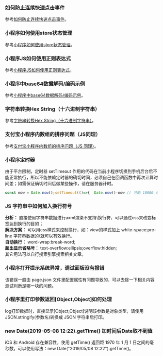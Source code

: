 ### 如何防止连续快速点击事件
参考[如何防止连续快速点击事件](https://opendocs.alipay.com/support/01rb7r)。 

### 小程序如何使用store状态管理
参考[小程序如何使用store状态管理](https://opendocs.alipay.com/support/01rb24)。 

### 小程序JS如何使用正则表达式
参考[小程序JS如何使用正则表达式](https://opendocs.alipay.com/support/01rb7a)。 

### 小程序中base64数据解码/编码示例
参考[小程序中base64数据解码/编码示例](https://opendocs.alipay.com/support/01rb0a)。 

### 字符串转换Hex String（十六进制字符串）
参考[字符串转换Hex String（十六进制字符串）](https://opendocs.alipay.com/support/01rb1w)。 

### 支付宝小程序内数组的排序问题（JS同理）
参考[支付宝小程序内数组的排序问题（JS 同理）](https://opendocs.alipay.com/support/01rb6t)。 

### 小程序定时器
由于平台限制，定时器 setTimeout 作用的代码在当前小程序切换到手机后台后不能正常执行，所以不能依赖定时器的确切时间，必须自己在回调函数中再次计算时间差；如需保证确切时间后做某些操作，请在服务器计时。
```javascript
const now = Date.now();setTimeout(()=>{  Date.now()-now // 可能 10000 也可能 20000},10000);
```

### JS 字符串中如何加入换行符号
**分析：** 直接使用字符串数据进行axml渲染不支持\换行符，可以通过css来改变标签达到换行的目的；<br />
**解决方案：** 可以用css样式来控制换行，如：view的样式加上 white-space:pre-line 字符串数据的\就可以有效换行。<br />
**自动换行：** word-wrap:break-word;<br />
**超出显示省略号：** text-overflow:ellipsis;overflow:hidden;<br />
其它用法可以自行搜索引擎搜索相关文章。 

### 小程序打开提示系统异常，调试面板没有报错
该错误一般由 page.json 文件里配置属性有问题导致的，可以去除一下相关内容测试判断是哪一块的问题。 

### 小程序里打印参数返回[Object,Object]如何处理
log打印数据时，直接显示[Object,Object]说明该参数是对象类型，请使用 JSON.stringify(参数名)转换成 JSON 字符串后打印。 

### new Date(2019-05-08 12:22).getTime() 加时间后Date取不到值
iOS 和 Android 存在兼容性，使用 getTime() 返回距 1970 年 1 月 1 日之间的毫秒数，可以使用写法：new Date("2019/05/08 12:22").getTime()。
